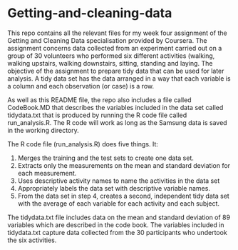 # Getting-and-cleaning-data
This repo contains all the relevant files for my week four assignment of the Getting and Cleaning Data specialisation provided by Coursera. The assignment concerns data collected from an experiment carried out on a group of 30 volunteers who performed six different activities (walking, walking upstairs, walking downstairs, sitting, standing and laying. The objective of the assignment to prepare tidy data that can be used for later analysis. A tidy data set has the data arranged in a way that each variable is a column and each observation (or case) is a row. 

As well as this README file, the repo also includes a file called CodeBook.MD that describes the variables included in the data set called tidydata.txt that is produced by running the R code file called run_analysis.R. The R code will work as long as the Samsung data is saved in the working directory. 

The R code file (run_analysis.R) does five things. It:
1. Merges the training and the test sets to create one data set.
2. Extracts only the measurements on the mean and standard deviation for each measurement.
3. Uses descriptive activity names to name the activities in the data set
4. Appropriately labels the data set with descriptive variable names.
5. From the data set in step 4, creates a second, independent tidy data set with the average of each variable for each activity and each subject.

The tidydata.txt file includes data on the mean and standard deviation of 89 variables which are described in the code book. The variables included in tidydata.txt capture data collected from the 30 participants who undertook the six activities. 

